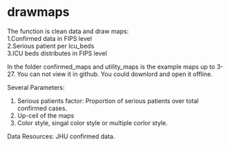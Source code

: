 # drawmaps  
The function is clean data and draw maps:  
1.Confirmed data in FIPS level  
2.Serious patient per Icu_beds  
3.ICU beds distributes in FIPS level 
  
    
In the folder confirmed_maps and utility_maps is the example maps up to 3-27. You can not view it in github. You could
downlord and open it offline.  

Several Parameters:  
1. Serious patients factor: Proportion of serious patients over total confirmed cases.  
2. Up-ceil of the maps
3. Color style, singal color style or multiple corlor style.  

Data Resources: JHU confirmed data. 
